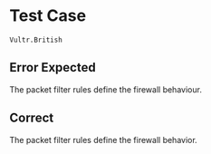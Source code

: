 # Test Case

    Vultr.British

## Error Expected

The packet filter rules define the firewall behaviour.

## Correct

The packet filter rules define the firewall behavior.
